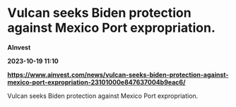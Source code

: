 # Vulcan seeks Biden protection against Mexico Port expropriation.
**AInvest**

**2023-10-19 11:10**

**https://www.ainvest.com/news/vulcan-seeks-biden-protection-against-mexico-port-expropriation-23101000e847637004b9eac6/**

Vulcan seeks Biden protection against Mexico Port expropriation.